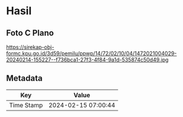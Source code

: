 # Hasil

## Foto C Plano

https://sirekap-obj-formc.kpu.go.id/3d59/pemilu/ppwp/14/72/02/10/04/1472021004029-20240214-155227--f736bca1-27f3-4f84-9a1d-535874c50d49.jpg


## Metadata

| Key        | Value               |
| ---------- | ------------------- |
| Time Stamp | 2024-02-15 07:00:44 |



